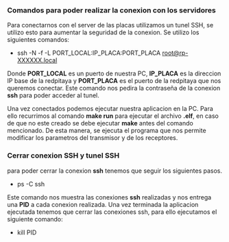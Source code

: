 ### Comandos para poder realizar la conexion con los servidores

Para conectarnos con el server de las placas utilizamos un tunel SSH, se utilizo esto para aumentar la seguridad de la conexion. Se utilizo los siguientes comandos:
* ssh -N -f -L PORT_LOCAL:IP_PLACA:PORT_PLACA root@rp-XXXXXX.local

Donde **PORT_LOCAL** es un puerto de nuestra PC, **IP_PLACA** es la direccion IP base de la redpitaya y **PORT_PLACA** es el puerto de la redpitaya que nos queremos conectar. Este comando nos pedira la contraseña de la conexion **ssh** para poder acceder al tunel.

Una vez conectados podemos ejecutar nuestra aplicacion en la PC. Para ello recurrimos al comando **make run** para ejecutar el archivo **.elf**, en caso de que no este creado se debe ejecutar **make** antes del comando mencionado. De esta manera, se ejecuta el programa que nos permite modificar los parametros del transmisor y de los receptores.

### Cerrar conexion SSH y tunel SSH
para poder cerrar la conexion **ssh** tenemos que seguir los siguientes pasos.
* ps -C ssh

Este comando nos muestra las conexiones **ssh** realizadas y nos entrega una **PID** a cada conexion realizada. Una vez terminada la aplicacion ejecutada tenemos que cerrar las conexiones ssh, para ello ejecutamos el siguiente comando:
* kill PID

